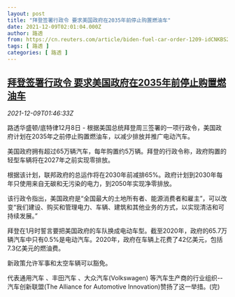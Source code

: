 ```yaml
---
layout: post
title: "拜登签署行政令 要求美国政府在2035年前停止购置燃油车"
date: 2021-12-09T02:01:04.000Z
author: 路透
from: https://cn.reuters.com/article/biden-fuel-car-order-1209-idCNKBS2IO04D
tags: [ 路透 ]
categories: [ 路透 ]
---
```

<!--1639015264000-->
[拜登签署行政令 要求美国政府在2035年前停止购置燃油车](https://cn.reuters.com/article/biden-fuel-car-order-1209-idCNKBS2IO04D)
------

<div>
<div><i>2021-12-09T01:46:33Z</i></div><p>路透华盛顿/底特律12月8日 - 根据美国总统拜登周三签署的一项行政令，美国政府计划在2035年之前停止购置燃油车，以减少排放并推广电动汽车。</p><p>美国政府拥有超过65万辆汽车，每年购置约5万辆。拜登的行政令称，政府购置的轻型车辆将在2027年之前实现零排放。</p><p>根据该计划，联邦政府的总运作将在2030年前减排65%。政府计划到2030年每年只使用来自无碳和无污染的电力，到2050年实现净零排放。</p><p>该行政令指出，美国政府是“全国最大的土地所有者、能源消费者和雇主”，可以改变“我们建设、购买和管理电力、车辆、建筑和其他业务的方式，以实现清洁和可持续发展。”</p><p>拜登在1月时誓言要把美国政府的车队换成电动车型。截至2020年，政府的65.7万辆汽车中只有0.5%是电动汽车。2020年，政府在车辆上花费了42亿美元，包括7.3亿美元的燃油费。</p><p>新政策允许军事和太空车辆可以豁免。</p><p>代表通用汽车 、丰田汽车 、大众汽车(Volkswagen) 等汽车生产商的行业组织--汽车创新联盟(The Alliance for Automotive Innovation)赞扬了这一举措。(完)</p>
</div>
